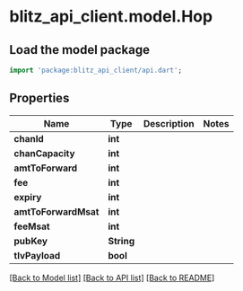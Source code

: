 # blitz_api_client.model.Hop

## Load the model package
```dart
import 'package:blitz_api_client/api.dart';
```

## Properties
Name | Type | Description | Notes
------------ | ------------- | ------------- | -------------
**chanId** | **int** |  | 
**chanCapacity** | **int** |  | 
**amtToForward** | **int** |  | 
**fee** | **int** |  | 
**expiry** | **int** |  | 
**amtToForwardMsat** | **int** |  | 
**feeMsat** | **int** |  | 
**pubKey** | **String** |  | 
**tlvPayload** | **bool** |  | 

[[Back to Model list]](../README.md#documentation-for-models) [[Back to API list]](../README.md#documentation-for-api-endpoints) [[Back to README]](../README.md)


